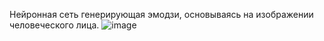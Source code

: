 Нейронная сеть генерирующая эмодзи, основываясь на изображении человеческого лица.
![image](https://user-images.githubusercontent.com/90687325/176200890-63c68d10-c5e1-4285-b77b-1f8170b25505.png)
